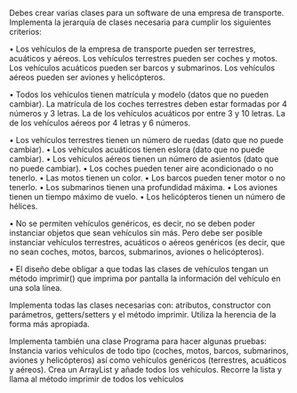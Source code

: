 Debes crear varias clases para un software de una empresa de transporte. Implementa la jerarquía
de clases necesaria para cumplir los siguientes criterios:

• Los vehículos de la empresa de transporte pueden ser terrestres, acuáticos y aéreos. Los
vehículos terrestres pueden ser coches y motos. Los vehículos acuáticos pueden ser barcos
y submarinos. Los vehículos aéreos pueden ser aviones y helicópteros.

• Todos los vehículos tienen matrícula y modelo (datos que no pueden cambiar). La matrícula
de los coches terrestres deben estar formadas por 4 números y 3 letras. La de los vehículos
acuáticos por entre 3 y 10 letras. La de los vehículos aéreos por 4 letras y 6 números.

• Los vehículos terrestres tienen un número de ruedas (dato que no puede cambiar).
• Los vehículos acuáticos tienen eslora (dato que no puede cambiar).
• Los vehículos aéreos tienen un número de asientos (dato que no puede cambiar).
• Los coches pueden tener aire acondicionado o no tenerlo.
• Las motos tienen un color.
• Los barcos pueden tener motor o no tenerlo.
• Los submarinos tienen una profundidad máxima.
• Los aviones tienen un tiempo máximo de vuelo.
• Los helicópteros tienen un número de hélices.

• No se permiten vehículos genéricos, es decir, no se deben poder instanciar objetos que
sean vehículos sin más. Pero debe ser posible instanciar vehículos terrestres, acuáticos o
aéreos genéricos (es decir, que no sean coches, motos, barcos, submarinos, aviones o
helicópteros).

• El diseño debe obligar a que todas las clases de vehículos tengan un método imprimir() que
imprima por pantalla la información del vehículo en una sola línea.

Implementa todas las clases necesarias con: atributos, constructor con parámetros, getters/setters
y el método imprimir. Utiliza la herencia de la forma más apropiada.

Implementa también una clase Programa para hacer algunas pruebas: Instancia varios vehículos de
todo tipo (coches, motos, barcos, submarinos, aviones y helicópteros) así como vehículos
genéricos (terrestres, acuáticos y aéreos). Crea un ArrayList y añade todos los vehículos. Recorre la
lista y llama al método imprimir de todos los vehículos
